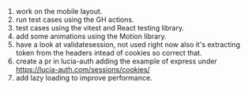 1. work on the mobile layout.
2. run test cases using the GH actions.
3. test cases using the vitest and React testing library.
4. add some animations using the Motion library.
5. have a look at validatesession, not used right now also it's extracting token from the headers intead of cookies so correct that.
6. create a pr in lucia-auth adding the example of express under https://lucia-auth.com/sessions/cookies/
7. add lazy loading  to improve performance.